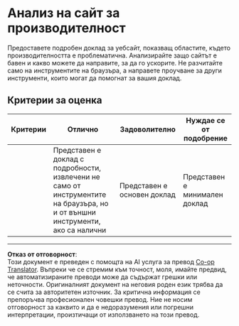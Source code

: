 <!--
CO_OP_TRANSLATOR_METADATA:
{
  "original_hash": "fc09b0fb314a5ab0507ba99216e6a843",
  "translation_date": "2025-08-27T22:50:40+00:00",
  "source_file": "5-browser-extension/3-background-tasks-and-performance/assignment.md",
  "language_code": "bg"
}
-->
# Анализ на сайт за производителност

Предоставете подробен доклад за уебсайт, показващ областите, където производителността е проблематична. Анализирайте защо сайтът е бавен и какво можете да направите, за да го ускорите. Не разчитайте само на инструментите на браузъра, а направете проучване за други инструменти, които могат да помогнат за вашия доклад.

## Критерии за оценка

| Критерии | Отлично                                                                                                   | Задоволително              | Нуждае се от подобрение       |
| -------- | --------------------------------------------------------------------------------------------------------- | -------------------------- | ----------------------------- |
|          | Представен е доклад с подробности, извлечени не само от инструментите на браузъра, но и от външни инструменти, ако са налични | Представен е основен доклад | Представен е минимален доклад |

---

**Отказ от отговорност**:  
Този документ е преведен с помощта на AI услуга за превод [Co-op Translator](https://github.com/Azure/co-op-translator). Въпреки че се стремим към точност, моля, имайте предвид, че автоматизираните преводи може да съдържат грешки или неточности. Оригиналният документ на неговия роден език трябва да се счита за авторитетен източник. За критична информация се препоръчва професионален човешки превод. Ние не носим отговорност за каквито и да е недоразумения или погрешни интерпретации, произтичащи от използването на този превод.